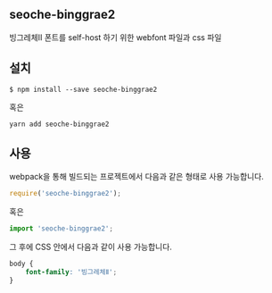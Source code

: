 
seoche-binggrae2
---------------------

빙그레체Ⅱ 폰트를 self-host 하기 위한 webfont 파일과 css 파일

설치
----

```
$ npm install --save seoche-binggrae2
```

혹은

```
yarn add seoche-binggrae2
```

사용
----

webpack을 통해 빌드되는 프로젝트에서 다음과 같은 형태로 사용 가능합니다.

```js
require('seoche-binggrae2');
```

혹은

```js
import 'seoche-binggrae2';
```

그 후에 CSS 안에서 다음과 같이 사용 가능합니다.

```css
body {
    font-family: '빙그레체Ⅱ';
}
```
